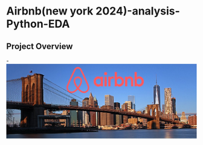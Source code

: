 # Airbnb(new york 2024)-analysis-Python-EDA




## Project Overview

-![Dashboard View](https://github.com/Shaadink/Airbnb-analysis-Python-EDA-/blob/main/New-York-City-Brooklyn-Bridge-Panorama-Juergen-Roth-2%20(1).jpg)



